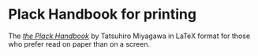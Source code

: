 # Plack Handbook for printing

The *[the Plack Handbook](http://handbook.plackperl.org/)* by Tatsuhiro
Miyagawa in LaTeX format for those who prefer read on paper than on a screen.


